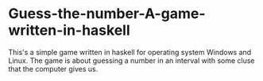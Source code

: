 # Guess-the-number-A-game-written-in-haskell
This's a simple game written in haskell for operating system Windows and Linux. 
The game is about guessing a number in an interval with some cluse that the computer gives us.
